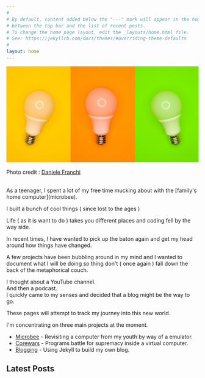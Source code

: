 ```yaml
---
#
# By default, content added below the "---" mark will appear in the home page
# between the top bar and the list of recent posts.
# To change the home page layout, edit the _layouts/home.html file.
# See: https://jekyllrb.com/docs/themes/#overriding-theme-defaults
#
layout: home
---
```


![](/assets/images/daniele-franchi-GbAEJUJKJ88-unsplash.jpg "Multicoloured light globes")

Photo credit : [Daniele Franchi](https://unsplash.com/@daniele_franchi?utm_content=creditCopyText&utm_medium=referral&utm_source=unsplash "Unsplash")

<br>
As a teenager, I spent a lot of my free time mucking about with the [family's home computer](microbee).   

I built a bunch of cool things ( since lost to the ages )

Life ( as it is want to do ) takes you different places and coding fell by the way side.

In recent times,  I have wanted to pick up the baton again and get my head around how things have changed.

A few projects have been bubbling around in my mind and I wanted to document what I will be doing so thing don't ( once again ) fall down the back of the metaphorical couch.

I thought about a YouTube channel.  
And then a podcast.  
I quickly came to my senses and decided that a blog might be the way to go.

These pages will attempt to track my journey into this new world.

I'm concentrating on three main projects at the moment.

<ul>
	<li><a href="projects/microbee/">Microbee</a> - Revisiting a computer from my youth by way of a emulator.</li>
	<li><a href="projects/corewars/">Corewars</a> - Programs battle for supremacy inside a virtual computer. </li>
	<li><a href="projects/blogging/">Blogging</a> - Using Jekyll to build my own blog.</li>
</ul>

## Latest Posts

